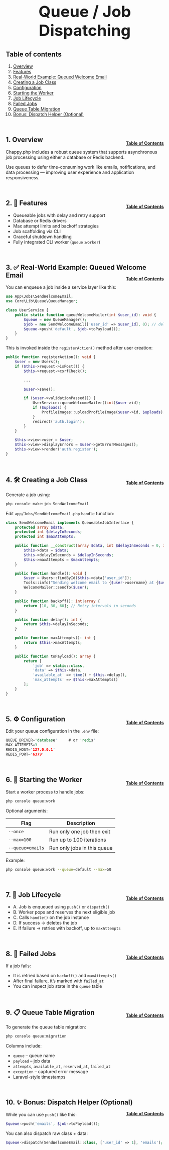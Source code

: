 <h1 style="font-size: 50px; text-align: center;">Queue / Job Dispatching</h1>

## Table of contents
1. [Overview](#overview)
2. [Features](#features)
3. [Real-World Example: Queued Welcome Email](#example)
4. [Creating a Job Class](#job-class)
5. [Configuration](#configuration)
6. [Starting the Worker](#worker)
7. [Job Lifecycle](#lifecycle)
8. [Failed Jobs](#failed-jobs)
9. [Queue Table Migration](#migration)
10. [Bonus: Dispatch Helper (Optional)](#bonus)

<br>

## 1. Overview <a id="overview"></a><span style="float: right; font-size: 14px; padding-top: 15px;">[Table of Contents](#table-of-contents)</span>
Chappy.php includes a robust queue system that supports asynchronous job processing using either a database or Redis backend.

Use queues to defer time-consuming work like emails, notifications, and data processing — improving user experience and application responsiveness.

<br>

## 2. 🚀 Features <a id="features"></a><span style="float: right; font-size: 14px; padding-top: 15px;">[Table of Contents](#table-of-contents)</span>

- Queueable jobs with delay and retry support
- Database or Redis drivers
- Max attempt limits and backoff strategies
- Job scaffolding via CLI
- Graceful shutdown handling
- Fully integrated CLI worker (`queue:worker`)

<br>

## 3. ✅ Real-World Example: Queued Welcome Email <a id="example"></a><span style="float: right; font-size: 14px; padding-top: 15px;">[Table of Contents](#table-of-contents)</span>
You can enqueue a job inside a service layer like this:
```php
use App\Jobs\SendWelcomeEmail;
use Core\Lib\Queue\QueueManager;

class UserService {
    public static function queueWelcomeMailer(int $user_id): void {
        $queue = new QueueManager();
        $job = new SendWelcomeEmail(['user_id' => $user_id], 0); // delay 0s
        $queue->push('default', $job->toPayload());
    }
}
```

This is invoked inside the `registerAction()` method after user creation:
```php
public function registerAction(): void {
    $user = new Users();
    if ($this->request->isPost()) {
        $this->request->csrfCheck();

        ...

        $user->save();

        if ($user->validationPassed()) {
            UserService::queueWelcomeMailer((int)$user->id);
            if ($uploads) {
                ProfileImages::uploadProfileImage($user->id, $uploads);
            }
            redirect('auth.login');
        }
    }

    $this->view->user = $user;
    $this->view->displayErrors = $user->getErrorMessages();
    $this->view->render('auth.register');
}
```

<br>

## 4. 🛠 Creating a Job Class <a id="job-class"></a><span style="float: right; font-size: 14px; padding-top: 15px;">[Table of Contents](#table-of-contents)</span>
Generate a job using:
```bash
php console make:job SendWelcomeEmail
```

Edit `app/Jobs/SendWelcomeEmail.php` `handle` function:
```php
class SendWelcomeEmail implements QueueableJobInterface {
    protected array $data;
    protected int $delayInSeconds;
    protected int $maxAttempts;

    public function __construct(array $data, int $delayInSeconds = 0, int $maxAttempts = 3) {
        $this->data = $data;
        $this->delayInSeconds = $delayInSeconds;
        $this->maxAttempts = $maxAttempts;
    }

    public function handle(): void {
        $user = Users::findById($this->data['user_id']);
        Tools::info("Sending welcome email to {$user->username} at {$user->email}", "info");
        WelcomeMailer::sendTo($user);
    }

    public function backoff(): int|array {
        return [10, 30, 60]; // Retry intervals in seconds
    }

    public function delay(): int {
        return $this->delayInSeconds;
    }

    public function maxAttempts(): int {
        return $this->maxAttempts;
    }

    public function toPayload(): array {
        return [
            'job' => static::class,
            'data' => $this->data,
            'available_at' => time() + $this->delay(),
            'max_attempts' => $this->maxAttempts()
        ];
    }
}
```

<br>

## 5. ⚙️ Configuration <a id="configuration"></a><span style="float: right; font-size: 14px; padding-top: 15px;">[Table of Contents](#table-of-contents)</span>
Edit your queue configuration in the `.env` file:
```rust
QUEUE_DRIVER='database'     # or 'redis'
MAX_ATTEMPTS=3
REDIS_HOST='127.0.0.1'
REDIS_PORT='6379'
```

<br>

## 6. 🧃 Starting the Worker <a id="worker"></a><span style="float: right; font-size: 14px; padding-top: 15px;">[Table of Contents](#table-of-contents)</span>
Start a worker process to handle jobs:
```bash
php console queue:work
```

Optional arguments:

| Flag             | Description                 |
| ---------------- | --------------------------- |
| `--once`         | Run only one job then exit  |
| `--max=100`      | Run up to 100 iterations    |
| `--queue=emails` | Run only jobs in this queue |

Example:
```bash
php console queue:work --queue=default --max=50
```

<br>

## 7. 🧩 Job Lifecycle <a id="lifecycle"></a><span style="float: right; font-size: 14px; padding-top: 15px;">[Table of Contents](#table-of-contents)</span>
* A. Job is enqueued using `push()` or `dispatch()`
* B. Worker pops and reserves the next eligible job
* C. Calls `handle()` on the job instance
* D. If success → deletes the job
* E. If failure → retries with backoff, up to `maxAttempts`

<br>

## 8. 🛑 Failed Jobs <a id="failed-jobs"></a><span style="float: right; font-size: 14px; padding-top: 15px;">[Table of Contents](#table-of-contents)</span>
If a job fails:
- It is retried based on `backoff()` and `maxAttempts()`
- After final failure, it’s marked with `failed_at`
- You can inspect job state in the `queue` table

<br>

## 9. 📋 Queue Table Migration <a id="migration"></a><span style="float: right; font-size: 14px; padding-top: 15px;">[Table of Contents](#table-of-contents)</span>
To generate the queue table migration:
```bash
php console queue:migration
```

Columns include:
- `queue` – queue name
- `payload` – job data
- `attempts`, `available_at`, `reserved_at`, `failed_at`
- `exception` – captured error message
- Laravel-style timestamps

<br>

## 10. ✨ Bonus: Dispatch Helper (Optional) <a id="bonus"></a><span style="float: right; font-size: 14px; padding-top: 15px;">[Table of Contents](#table-of-contents)</span>
While you can use `push()` like this:
```php
$queue->push('emails', $job->toPayload());
```

You can also dispatch raw class + data:
```php
$queue->dispatch(SendWelcomeEmail::class, ['user_id' => 1], 'emails');
```
